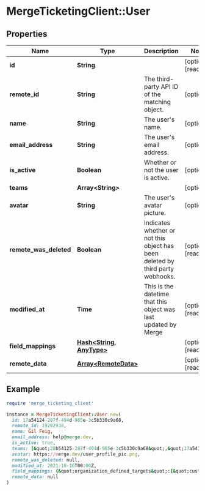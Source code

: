 # MergeTicketingClient::User

## Properties

| Name | Type | Description | Notes |
| ---- | ---- | ----------- | ----- |
| **id** | **String** |  | [optional][readonly] |
| **remote_id** | **String** | The third-party API ID of the matching object. | [optional] |
| **name** | **String** | The user&#39;s name. | [optional] |
| **email_address** | **String** | The user&#39;s email address. | [optional] |
| **is_active** | **Boolean** | Whether or not the user is active. | [optional] |
| **teams** | **Array&lt;String&gt;** |  | [optional] |
| **avatar** | **String** | The user&#39;s avatar picture. | [optional] |
| **remote_was_deleted** | **Boolean** | Indicates whether or not this object has been deleted by third party webhooks. | [optional][readonly] |
| **modified_at** | **Time** | This is the datetime that this object was last updated by Merge | [optional][readonly] |
| **field_mappings** | [**Hash&lt;String, AnyType&gt;**](AnyType.md) |  | [optional][readonly] |
| **remote_data** | [**Array&lt;RemoteData&gt;**](RemoteData.md) |  | [optional][readonly] |

## Example

```ruby
require 'merge_ticketing_client'

instance = MergeTicketingClient::User.new(
  id: 17a54124-287f-494d-965e-3c5b330c9a68,
  remote_id: 19202938,
  name: Gil Feig,
  email_address: help@merge.dev,
  is_active: true,
  teams: [&quot;28b54125-287f-494d-965e-3c5b330c9a68&quot;,&quot;17a54124-287f-494d-965e-3c5b330c9a68&quot;],
  avatar: https://merge.dev/user_profile_pic.png,
  remote_was_deleted: null,
  modified_at: 2021-10-16T00:00Z,
  field_mappings: {&quot;organization_defined_targets&quot;:{&quot;custom_key&quot;:&quot;custom_value&quot;},&quot;linked_account_defined_targets&quot;:{&quot;custom_key&quot;:&quot;custom_value&quot;}},
  remote_data: null
)
```

